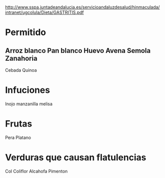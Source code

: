 http://www.sspa.juntadeandalucia.es/servicioandaluzdesalud/hinmaculada/intranet/ugcolula/Dieta/GASTRITIS.pdf

# Permitido
Arroz blanco
Pan blanco
Huevo
Avena
Semola
Zanahoria
----
Cebada
Quinoa

# Infuciones
Inojo
manzanilla
melisa

# Frutas
Pera
Platano

# Verduras que causan flatulencias
Col
Coliflor
Alcahofa
Pimenton